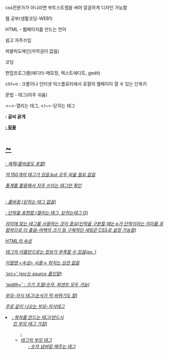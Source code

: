 css전문가가 아니라면 부트스트랩을 써야 깔끔하게 디자인 가능함

웹 공부(생활코딩-WEB1)

HTML - 웹페이지를 만드는 언어

쉽고 자주쓰임

퍼블릭도메인(저작권이 없음)

코딩

편집프로그램(에디터-메모장, 텍스트에디트, gedit)

ctrl+o :  크롬이나 인터넷 익스플로러에서 로컬의 웹페이지 열 수 있는 단축키

문법 - 태그(아주 쉬움) 

<~>-열리는 태그, </~>-닫히는 태그

<strong> : 글씨 굵게

<u> : 밑줄

<h1>~<h6>: 제목(줄바꿈도 포함)

약 150개의 태그가 있음 but 모두 외울 필요 없음

통계를 활용해서 자주 쓰이는 태그만 확인

<br> : 줄바꿈 (닫히는 태그 없음)

<p> : 단락을 표현함 (열리는 태그, 닫히는태그 O)

의미에 맞는 태그를 사용하는 것이 중요(단락을 구분할 때는 p가 단락이라는 의미를 포함하므로 더 좋음-여백의 크기 등 구체적인 세팅은 CSS로 설정 가능함)

HTML의 속성

태그의 이름만으로는 정보가 부족할 수 있음(ex. <img>)

이럴땐 <속성> 사용→ 위치는 상관 없음

‘src=’ (src는 source 줄인말)

‘width=’ : 크기 조절(숫자, 퍼센트 모두 가능)

부모-자식 태그(순서가 막 바뀌기도 함)

주로 같이 나오는 부모-자식태그

<li> : 목차를 만드는 태그(반드시 <ul>인 부모 태그 가짐)

<ul> : <li>태그의 부모 태그

<ol> : 숫자 넘버링 해주는 태그

<title> : 파일명이 아닌 웹페이지의 제목을 설정해주는 태그 (안쓰면 손해)

<meta> : 특정 방식으로 열어주는 태그(ex. <meta charset=”utf-8”>)

<body> : 본문을 묶어주는 태그

<head> : body(본문)를 설명하는 걸 묶어주는 태그

<html> : <body> 태그와 <head> 태그를 감싸는 최고위층 태그

<!doctype html> : 이 파일이 html이라는 걸 알려주는 관용적 표현

<a> : 링크 연결해주는 태그(href 속성으로 링크 연결 + ‘target=’으로 새탭에서 실행, ‘title=’을 통해서 툴팁으로 설명 띄우기도 가능)

Notepad++ 유용한 단축키

([https://glan.tistory.com/52](https://glan.tistory.com/52))

Ctrl + Click : 다중편집 가능(열마다 위치 달라도 가능-환경설정 필요)

shift + Alt + 방향키 : 여러줄 한번에 편집

Ctrl + l : 한 줄 삭제

Ctrl + d : 한 줄 복사

tab : 들여쓰기

Shift + tab : 내어쓰기

[unsplash.com](http://unsplash.com) : 저작권 걱정 없이 이미지 사용 가능한 사이트


<Internet>

인터넷-1960년 핵전쟁 이후 통신 시스템의 발전을 목적으로 개발됨

웹-1990년에 개발되어 일반인들도 인터넷을 편하게 사용할 수 있는 계기가 됨

서버-클라이언트(클라이언트가 서버에 요청하면 서버는 클라이언트에게 응답하는 관계)

웹호스팅- 현업에서는 전문 업체에 맡기는 경우가 많음
(웹서버를 직접 구현하는 것에 비해 쉽지만 웹서버가 동작하는 원리를 제대로 이해하지 못할 수 있음)

웹서버 직접 구현(Web Server for Chrome을 통해서 진행-오류로 인해 실제로 구현은 안됨)